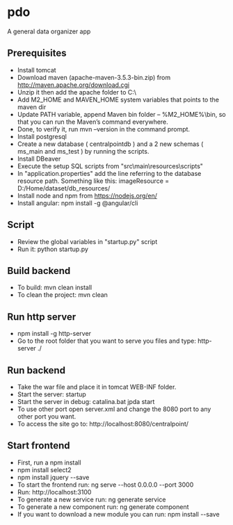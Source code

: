 # pdo

A general data organizer app

## Prerequisites

* Install tomcat
* Download maven (apache-maven-3.5.3-bin.zip) from http://maven.apache.org/download.cgi
* Unzip it then add the apache folder to C:\
* Add M2_HOME and MAVEN_HOME system variables that points to the maven dir
* Update PATH variable, append Maven bin folder – %M2_HOME%\bin, so that you can run the Maven’s command everywhere.
* Done, to verify it, run mvn –version in the command prompt.
* Install postgresql
* Create a new database ( centralpointdb ) and a 2 new schemas ( ms_main and ms_test ) by running the scripts.
* Install DBeaver
* Execute the setup SQL scripts from "src\main\resources\scripts"
* In "application.properties" add the line referring to the database resource path. Something like this: imageResource = D:/Home/dataset/db_resources/
* Install node and npm from https://nodejs.org/en/
* Install angular: npm install -g @angular/cli

## Script

* Review the global variables in "startup.py" script
* Run it: python startup.py

## Build backend

* To build: mvn clean install
* To clean the project: mvn clean


## Run http server

* npm install -g http-server
* Go to the root folder that you want to serve you files and type: http-server ./


## Run backend

* Take the war file and place it in tomcat WEB-INF folder.
* Start the server: startup
* Start the server in debug: catalina.bat jpda start
* To use other port open server.xml and change the 8080 port to any other port you want.
* To access the site go to: http://localhost:8080/centralpoint/


## Start frontend

* First, run a npm install
* npm install select2
* npm install jquery --save
* To start the frontend run: ng serve --host 0.0.0.0 --port 3000
* Run: http://localhost:3100
* To generate a new service run: ng generate service <service name>
* To generate a new component run: ng generate component <component name>
* If you want to download a new module you can run: npm install <module name> --save